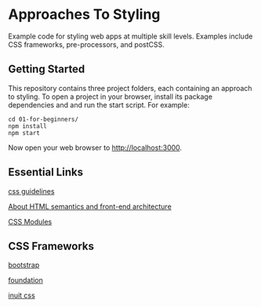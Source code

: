 # Approaches To Styling
Example code for styling web apps at multiple skill levels. Examples include CSS
frameworks, pre-processors, and postCSS.

## Getting Started

This repository contains three project folders, each containing an approach to
styling. To open a project in your browser, install its package dependencies and
and run the start script. For example:

```
cd 01-for-beginners/
npm install
npm start
```

Now open your web browser to [http://localhost:3000](http://localhost:3000).

## Essential Links

[css guidelines](http://csswizardry.com/2014/08/css-guidelines-2-0-0/)

[About HTML semantics and front-end architecture](http://nicolasgallagher.com/about-html-semantics-front-end-architecture/)

[CSS Modules](http://glenmaddern.com/articles/css-modules)

## CSS Frameworks
[bootstrap](http://getbootstrap.com/)

[foundation](http://foundation.zurb.com/)

[inuit css](https://github.com/csswizardry/inuit.css/)
